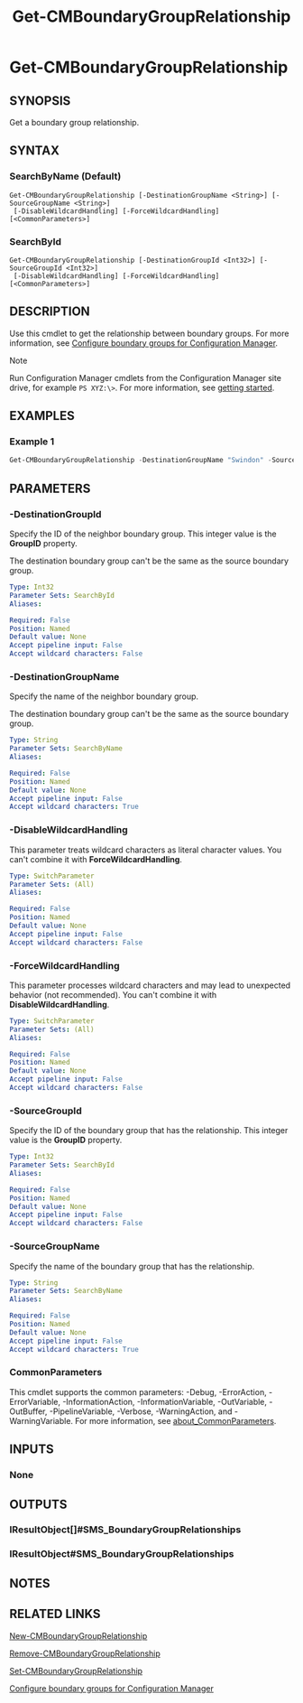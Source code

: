 ﻿---
description: Get a boundary group relationship.
external help file: AdminUI.PS.dll-Help.xml
Module Name: ConfigurationManager
ms.date: 12/28/2020
schema: 2.0.0
title: Get-CMBoundaryGroupRelationship
---

# Get-CMBoundaryGroupRelationship

## SYNOPSIS

Get a boundary group relationship.

## SYNTAX

### SearchByName (Default)
```
Get-CMBoundaryGroupRelationship [-DestinationGroupName <String>] [-SourceGroupName <String>]
 [-DisableWildcardHandling] [-ForceWildcardHandling] [<CommonParameters>]
```

### SearchById
```
Get-CMBoundaryGroupRelationship [-DestinationGroupId <Int32>] [-SourceGroupId <Int32>]
 [-DisableWildcardHandling] [-ForceWildcardHandling] [<CommonParameters>]
```

## DESCRIPTION

Use this cmdlet to get the relationship between boundary groups. For more information, see [Configure boundary groups for Configuration Manager](/mem/configmgr/core/servers/deploy/configure/boundary-groups).

> [!NOTE]
> Run Configuration Manager cmdlets from the Configuration Manager site drive, for example `PS XYZ:\>`. For more information, see [getting started](/powershell/sccm/overview).

## EXAMPLES

### Example 1

```powershell
Get-CMBoundaryGroupRelationship -DestinationGroupName "Swindon" -SourceGroupName "London"
```

## PARAMETERS

### -DestinationGroupId

Specify the ID of the neighbor boundary group. This integer value is the **GroupID** property.

The destination boundary group can't be the same as the source boundary group.

```yaml
Type: Int32
Parameter Sets: SearchById
Aliases:

Required: False
Position: Named
Default value: None
Accept pipeline input: False
Accept wildcard characters: False
```

### -DestinationGroupName

Specify the name of the neighbor boundary group.

The destination boundary group can't be the same as the source boundary group.

```yaml
Type: String
Parameter Sets: SearchByName
Aliases:

Required: False
Position: Named
Default value: None
Accept pipeline input: False
Accept wildcard characters: True
```

### -DisableWildcardHandling

This parameter treats wildcard characters as literal character values. You can't combine it with **ForceWildcardHandling**.

```yaml
Type: SwitchParameter
Parameter Sets: (All)
Aliases:

Required: False
Position: Named
Default value: None
Accept pipeline input: False
Accept wildcard characters: False
```

### -ForceWildcardHandling

This parameter processes wildcard characters and may lead to unexpected behavior (not recommended). You can't combine it with **DisableWildcardHandling**.

```yaml
Type: SwitchParameter
Parameter Sets: (All)
Aliases:

Required: False
Position: Named
Default value: None
Accept pipeline input: False
Accept wildcard characters: False
```

### -SourceGroupId

Specify the ID of the boundary group that has the relationship. This integer value is the **GroupID** property.

```yaml
Type: Int32
Parameter Sets: SearchById
Aliases:

Required: False
Position: Named
Default value: None
Accept pipeline input: False
Accept wildcard characters: False
```

### -SourceGroupName

Specify the name of the boundary group that has the relationship.

```yaml
Type: String
Parameter Sets: SearchByName
Aliases:

Required: False
Position: Named
Default value: None
Accept pipeline input: False
Accept wildcard characters: True
```

### CommonParameters
This cmdlet supports the common parameters: -Debug, -ErrorAction, -ErrorVariable, -InformationAction, -InformationVariable, -OutVariable, -OutBuffer, -PipelineVariable, -Verbose, -WarningAction, and -WarningVariable. For more information, see [about_CommonParameters](http://go.microsoft.com/fwlink/?LinkID=113216).

## INPUTS

### None
## OUTPUTS

### IResultObject[]#SMS_BoundaryGroupRelationships
### IResultObject#SMS_BoundaryGroupRelationships
## NOTES

## RELATED LINKS

[New-CMBoundaryGroupRelationship](New-CMBoundaryGroupRelationship.md)

[Remove-CMBoundaryGroupRelationship](Remove-CMBoundaryGroupRelationship.md)

[Set-CMBoundaryGroupRelationship](Set-CMBoundaryGroupRelationship.md)

[Configure boundary groups for Configuration Manager](/mem/configmgr/core/servers/deploy/configure/boundary-groups)
